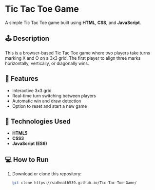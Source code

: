 # Tic Tac Toe Game

A simple Tic Tac Toe game built using **HTML**, **CSS**, and **JavaScript**.

## 🕹️ Description
This is a browser-based Tic Tac Toe game where two players take turns marking X and O on a 3x3 grid. The first player to align three marks horizontally, vertically, or diagonally wins.

## 🚀 Features
- Interactive 3x3 grid
- Real-time turn switching between players
- Automatic win and draw detection
- Option to reset and start a new game


## 🧩 Technologies Used
- **HTML5**
- **CSS3**
- **JavaScript (ES6)**

## 💻 How to Run
1. Download or clone this repository:
   ```bash
   git clone https://sidhnath539.github.io/Tic-Tac-Toe-Game/
